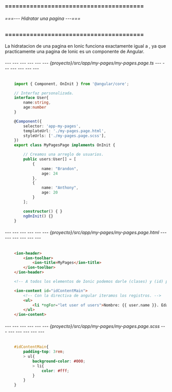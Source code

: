 ### ======================================= ###
###### ===--- Hidratar una pagina ---=== ######
### ======================================= ###

La hidratacion de una pagina en Ionic funciona exactamente igual a [](Angular), ya que practicamente una pagina de Ionic 
es un componente de Angular.

###### --- --- --- --- --- --- {proyecto}/src/app/my-pages/my-pages.page.ts --- --- --- --- --- --- ######

```ts
	import { Component, OnInit } from '@angular/core';

	// Interfaz personalizada.
	interface User{
		name:string,
		age:number
	}

	@Component({
		selector: 'app-my-pages',
		templateUrl: './my-pages.page.html',
		styleUrls: ['./my-pages.page.scss'],
	})
	export class MyPagesPage implements OnInit {

		// Creamos una arreglo de usuarios.
		public users:User[] = [
			{
				name: "Brandon", 
				age: 24
			}, 
			{
				name: "Anthony", 
				age: 20
			}
		];

		constructor() { }
		ngOnInit() {}
	}
```

###### --- --- --- --- --- --- {proyecto}/src/app/my-pages/my-pages.page.html --- --- --- --- --- --- ######

```html
	<ion-header>
		<ion-toolbar>
			<ion-title>MyPages</ion-title>
		</ion-toolbar>
	</ion-header>

	<!-- A todos los elementos de Ionic podemos darle (clases) y (id) personalizado. -->

	<ion-content id="idContentMain">
		<!-- Con la directiva de angular iteramos los registros. -->
		<ul>
			<li *ngFor="let user of users">Nombre: {{ user.name }}. Edad: {{ user.age }}</li>
		</ul>
	</ion-content>
```

###### --- --- --- --- --- --- {proyecto}/src/app/my-pages/my-pages.page.scss --- --- --- --- --- --- ######

<!-- Podemos dar estilos personalizados unicamente a esta pagina, (similar a los componentes de Angular). -->

```css
	#idContentMain{
	    padding-top: 3rem;
	    > ul{
	        background-color: #000;
	        > li{
	            color: #fff;
	        }
	    }
	}
```